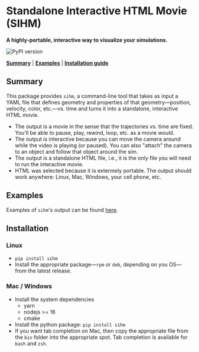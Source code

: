 # Standalone Interactive HTML Movie (SIHM)

**A highly-portable, interactive way to visualize your simulations.**

![PyPI version](https://img.shields.io/pypi/v/sihm)

[**Summary**](#summary) | [**Examples**](https://leakec.github.io/sihm) | [**Installation guide**](#installation)

## Summary

This package provides `sihm`, a command-line tool that takes as input a YAML file that defines geometry and properties of that geometry&mdash;position, velocity, color, etc.&mdash;vs. time and turns it into a standalone, interactive HTML movie.

-   The output is a movie in the sense that the trajectories vs. time are fixed. You'll be able to pause, play, rewind, loop, etc. as a movie would.
-   The output is interactive because you can move the camera around while the video is playing (or paused). You can also "attach" the camera to an object and follow that object around the sim.
-   The output is a standalone HTML file, i.e., it is the only file you will need to run the interactive movie.
-   HTML was selected because it is extermely portable. The output should work anywhere: Linux, Mac, Windows, your cell phone, etc.

## Examples

Examples of `sihm`'s output can be found [here](https://leakec.github.io/sihm).

## Installation

### Linux

-   `pip install sihm`
-   Install the appropriate package&mdash;`rpm` or `deb`, depending on you OS&mdash; from the latest release.

### Mac / Windows

-   Install the system dependencies
    -   yarn
    -   nodejs >= 16
    -   cmake
-   Install the python package: `pip install sihm`
-   If you want tab completion on Mac, then copy the appropriate file from the `bin` folder into the appropriate spot. Tab completion is available for `bash` and `zsh`.
